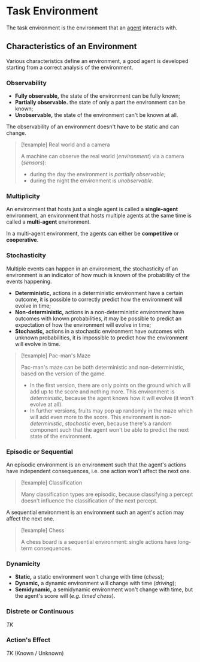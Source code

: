 # Task Environment

The task environment is the environment that an [agent](/AI%20and%20ML/Unit%201/Agents/Agent.md) interacts with.

## Characteristics of an Environment

Various characteristics define an environment, a good agent is developed starting from a correct analysis of the environment.

### Observability

- **Fully observable,** the state of the environment can be fully known;
- **Partially observable.** the state of only a part the environment can be known;
- **Unobservable,** the state of the environment can't be known at all.

The observability of an environment doesn't have to be static and can change.

> [!example] Real world and a camera
> 
> A machine can observe the real world (*environment*) via a camera (*sensors*):
> - during the day the environment is *partially observable*;
> - during the night the environment is *unobservable*.

### Multiplicity

An environment that hosts just a single agent is called a **single-agent** environment, an environment that hosts multiple agents at the same time is called a **multi-agent** environment.

In a multi-agent environment, the agents can either be **competitive** or **cooperative**.

### Stochasticity

Multiple events can happen in an environment, the stochasticity of an environment is an indicator of how much is known of the probability of the events happening.

- **Deterministic,** actions in a deterministic environment have a certain outcome, it is possible to correctly predict how the environment will evolve in time;
- **Non-deterministic,** actions in a non-deterministic environment have outcomes with known probabilities, it may be possible to predict an expectation of how the environment will evolve in time;
- **Stochastic,** actions in a stochastic environment have outcomes with unknown probabilities, it is impossible to predict how the environment will evolve in time.

> [!example] Pac-man's Maze
> 
> Pac-man's maze can be both deterministic and non-deterministic, based on the version of the game.
> 
> - In the first version, there are only points on the ground which will add up to the score and nothing more. This environment is *deterministic*, because the agent knows how it will evolve (it won't evolve at all).
> - In further versions, fruits may pop up randomly in the maze which will add even more to the score. This environment is *non-deterministic*, *stochastic* even, because there's a random component such that the agent won't be able to predict the next state of the environment.

### Episodic or Sequential

An episodic environment is an environment such that the agent's actions have independent consequences, i.e. one action won't affect the next one.

> [!example] Classification
> 
> Many classification types are episodic, because classifying a percept doesn't influence the classification of the next percept.

A sequential environment is an environment such an agent's action may affect the next one.

> [!example] Chess
> 
> A chess board is a sequential environment: single actions have long-term consequences.

### Dynamicity

- **Static,** a static environment won't change with time (*chess*);
- **Dynamic,** a dynamic environment will change with time (*driving*);
- **Semidynamic,** a semidynamic environment won't change with time, but the agent's score will (*e.g. timed chess*).

### Distrete or Continuous

*TK*

### Action's Effect

*TK* (Known / Unknown)
